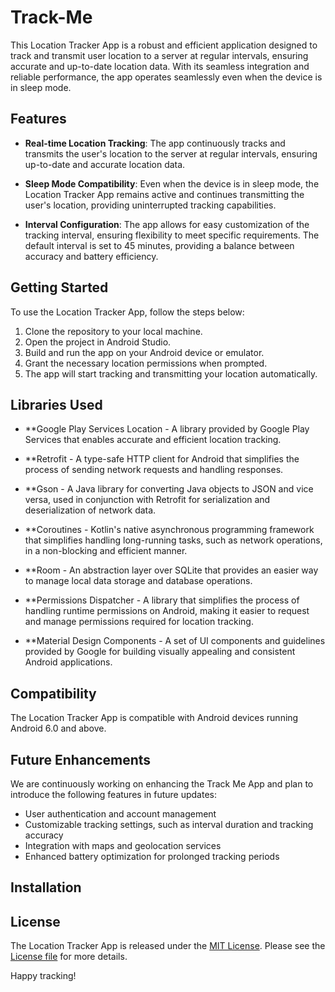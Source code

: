 # Track-Me

This Location Tracker App is a robust and efficient application designed to track and transmit user location to a server at regular intervals, ensuring accurate and up-to-date location data. With its seamless integration and reliable performance, the app operates seamlessly even when the device is in sleep mode.

## Features

- **Real-time Location Tracking**: The app continuously tracks and transmits the user's location to the server at regular intervals, ensuring up-to-date and accurate location data.

- **Sleep Mode Compatibility**: Even when the device is in sleep mode, the Location Tracker App remains active and continues transmitting the user's location, providing uninterrupted tracking capabilities.

- **Interval Configuration**: The app allows for easy customization of the tracking interval, ensuring flexibility to meet specific requirements. The default interval is set to 45 minutes, providing a balance between accuracy and battery efficiency.

## Getting Started

To use the Location Tracker App, follow the steps below:

1. Clone the repository to your local machine.
2. Open the project in Android Studio.
3. Build and run the app on your Android device or emulator.
4. Grant the necessary location permissions when prompted.
5. The app will start tracking and transmitting your location automatically.

## Libraries Used

- **Google Play Services Location - A library provided by Google Play Services that enables accurate and efficient location tracking.

- **Retrofit - A type-safe HTTP client for Android that simplifies the process of sending network requests and handling responses.

- **Gson - A Java library for converting Java objects to JSON and vice versa, used in conjunction with Retrofit for serialization and deserialization of network data.

- **Coroutines - Kotlin's native asynchronous programming framework that simplifies handling long-running tasks, such as network operations, in a non-blocking and efficient manner.

- **Room - An abstraction layer over SQLite that provides an easier way to manage local data storage and database operations.

- **Permissions Dispatcher - A library that simplifies the process of handling runtime permissions on Android, making it easier to request and manage permissions required for location tracking.

- **Material Design Components - A set of UI components and guidelines provided by Google for building visually appealing and consistent Android applications.

## Compatibility

The Location Tracker App is compatible with Android devices running Android 6.0 and above.

## Future Enhancements

We are continuously working on enhancing the Track Me App and plan to introduce the following features in future updates:

- User authentication and account management
- Customizable tracking settings, such as interval duration and tracking accuracy
- Integration with maps and geolocation services
- Enhanced battery optimization for prolonged tracking periods

## Installation



## License

The Location Tracker App is released under the [MIT License](LICENSE). Please see the [License file](LICENSE) for more details.

Happy tracking!
